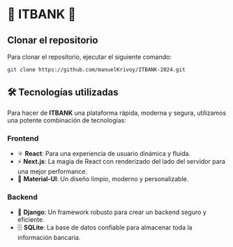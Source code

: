 # 🏦 **ITBANK** 🚀

## **Clonar el repositorio**

Para clonar el repositorio, ejecutar el siguiente comando:

```bash
git clone https://github.com/manuelKrivoy/ITBANK-2024.git
```

## 🛠️ **Tecnologías utilizadas**

Para hacer de **ITBANK** una plataforma rápida, moderna y segura, utilizamos una potente combinación de tecnologías:

### **Frontend**

- ⚛️ **React**: Para una experiencia de usuario dinámica y fluida.
- ⚡ **Next.js**: La magia de React con renderizado del lado del servidor para una mejor performance.
- 🎨 **Material-UI**: Un diseño limpio, moderno y personalizable.

### **Backend**

- 🐍 **Django**: Un framework robusto para crear un backend seguro y eficiente.
- 🗄️ **SQLite**: La base de datos confiable para almacenar toda la información bancaria.
